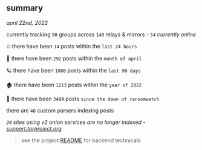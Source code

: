 
## summary
_april 22nd, 2022_

currently tracking `98` groups across `140` relays & mirrors - _`54` currently online_

⏲ there have been `14` posts within the `last 24 hours`

🦈 there have been `292` posts within the `month of april`

🪐 there have been `1008` posts within the `last 90 days`

🏚 there have been `1213` posts within the `year of 2022`

🦕 there have been `3499` posts `since the dawn of ransomwatch`

there are `48` custom parsers indexing posts

_`20` sites using v2 onion services are no longer indexed - [support.torproject.org](https://support.torproject.org/onionservices/v2-deprecation/)_

> see the project [README](https://github.com/thetanz/ransomwatch#ransomwatch--) for backend technicals
